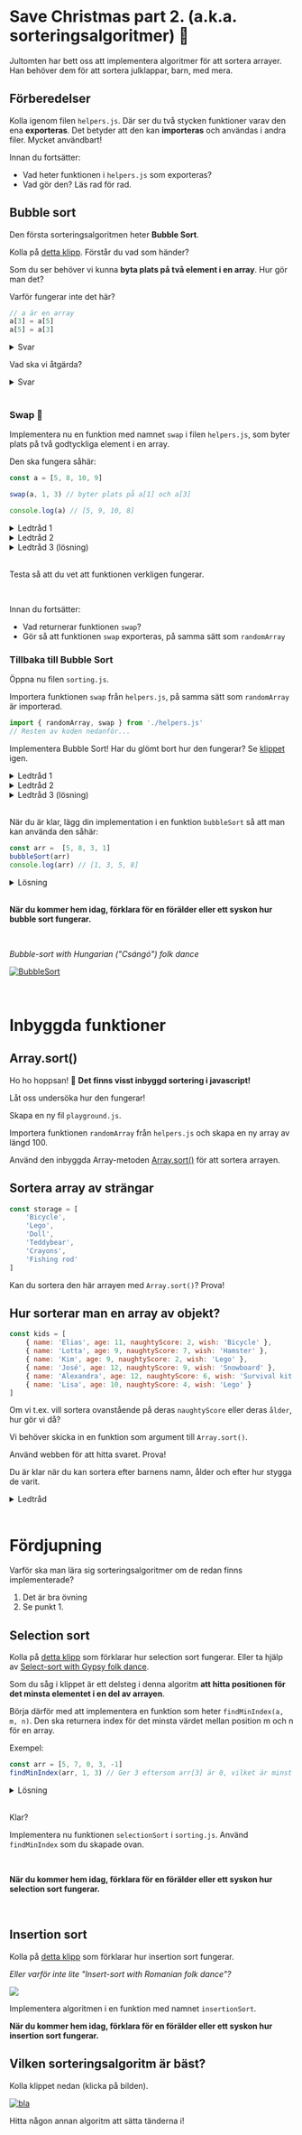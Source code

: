 # Save Christmas part 2. (a.k.a. sorteringsalgoritmer) :santa:

Jultomten har bett oss att implementera algoritmer för att sortera arrayer. Han behöver dem för att sortera julklappar, barn, med mera.

## Förberedelser

Kolla igenom filen `helpers.js`. Där ser du två stycken funktioner varav den ena **exporteras**. Det betyder att den kan **importeras** och användas i andra filer. Mycket användbart!

Innan du fortsätter:
* Vad heter funktionen i `helpers.js` som exporteras?
* Vad gör den? Läs rad för rad.

## Bubble sort

Den första sorteringsalgoritmen heter **Bubble Sort**.

Kolla på [detta klipp](https://www.youtubxli_FI7CuzAe.com/watch?v=). Förstår du vad som händer?

Som du ser behöver vi kunna **byta plats på två element i en array**. Hur gör man det?

Varför fungerar inte det här?
````javascript
// a är en array
a[3] = a[5]
a[5] = a[3]
````

<details>
<summary>Svar</summary>

````javascript
// Vi skriver över a[3] med a[5]
// Värdet av a[3] tappas bort
// Båda elementen blir därför a[5]
````
</details> 

Vad ska vi åtgärda?
<details>
<summary>Svar</summary>

Vi behöver införa en variabel och mellanlagra värdet av `a[3]`.

````javascript
// a är en array
let temp = a[3]
a[3] = a[5]
a[5] = temp
````

Ser du hur det fungerar?
</details>

<br>

### Swap :arrows_counterclockwise:

Implementera nu en funktion med namnet `swap` i filen `helpers.js`, som byter plats på två godtyckliga element i en array.

Den ska fungera såhär:
````javascript
const a = [5, 8, 10, 9]

swap(a, 1, 3) // byter plats på a[1] och a[3]

console.log(a) // [5, 9, 10, 8]
````

<details>
<summary>Ledtråd 1</summary>

Börja såhär:
````javascript
function swap(a, i, j) {
    
}
````
</details>

<details>
<summary>Ledtråd 2</summary>

````javascript
function swap(a, i, j) {
    // spara a[i] i en tillfällig variabel

    // ersätt a[i] med a[j]
    
    // ersätt a[j] med den tillfälliga variabeln
}
````
</details>

<details>
<summary>Ledtråd 3 (lösning)</summary>

Börja såhär:
````javascript
function swap(a, i, j) {
    let temp = a[i]
    a[i] = a[j]    
    a[j] = temp
}
````
</details>

<br>

Testa så att du vet att funktionen verkligen fungerar.

<br>

Innan du fortsätter:
* Vad returnerar funktionen `swap`?
* Gör så att funktionen `swap` exporteras, på samma sätt som `randomArray`

### Tillbaka till Bubble Sort

Öppna nu filen `sorting.js`. 

Importera funktionen `swap` från `helpers.js`, på samma sätt som `randomArray` är importerad.

````javascript
import { randomArray, swap } from './helpers.js'
// Resten av koden nedanför...
````

Implementera Bubble Sort! Har du glömt bort hur den fungerar? Se [klippet](https://www.youtube.com/watch?v=xli_FI7CuzA) igen.

<details>
<summary>Ledtråd 1</summary>

````javascript
// för varje element i arrayen
//      Om a[i] är större än a[i+1], byt plats på dem
````
</details>

<details>
<summary>Ledtråd 2</summary>

Du behöver en loop som ligger i en annan loop. På engelska säger man *nested* loops.
</details>
<details>
<summary>Ledtråd 3 (lösning)</summary>

````javascript
for (let j = 0; j < a.length - 1; j++) {
    for (let i = 0; i < a.length - 1 - j; i++) {
        if (a[i] > a[i + 1]) {
            swap(a, i, i + 1)
        }
    }
}
````
</details>

<br>

När du är klar, lägg din implementation i en funktion `bubbleSort` så att man kan använda den såhär:
````javascript
const arr =  [5, 8, 3, 1]
bubbleSort(arr)
console.log(arr) // [1, 3, 5, 8]
````

<details>
<summary>Lösning</summary>

````javascript
function bubbleSort(a) {
    for (let j = 0; j < a.length - 1; j++) {
        for (let i = 0; i < a.length - 1 - j; i++) {
            if (a[i] > a[i + 1]) {
                swap(a, i, i + 1)
            }
        }
    }
}
````
</details>

<br>

**När du kommer hem idag, förklara för en förälder eller ett syskon hur bubble sort fungerar.**

<br>

*Bubble-sort with Hungarian ("Csángó") folk dance*

[![BubbleSort](https://img.youtube.com/vi/lyZQPjUT5B4/0.jpg)]((https://www.youtube.com/watch?v=lyZQPjUT5B4&t=45))

<br>

# Inbyggda funktioner

## Array.sort()

Ho ho hoppsan! :santa: **Det finns visst inbyggd sortering i javascript!**

Låt oss undersöka hur den fungerar!

Skapa en ny fil `playground.js`.

Importera funktionen `randomArray` från `helpers.js` och skapa en ny array av längd 100.

Använd den inbyggda Array-metoden [Array.sort()](https://developer.mozilla.org/en-US/docs/Web/JavaScript/Reference/Global_Objects/Array/sort) för att sortera arrayen.

## Sortera array av strängar

````javascript
const storage = [
    'Bicycle',
    'Lego',
    'Doll',
    'Teddybear',
    'Crayons',
    'Fishing rod'
]
````

Kan du sortera den här arrayen med `Array.sort()`? Prova!

## Hur sorterar man en array av objekt?

````javascript
const kids = [
    { name: 'Elias', age: 11, naughtyScore: 2, wish: 'Bicycle' },
    { name: 'Lotta', age: 9, naughtyScore: 7, wish: 'Hamster' },
    { name: 'Kim', age: 9, naughtyScore: 2, wish: 'Lego' },
    { name: 'José', age: 12, naughtyScore: 9, wish: 'Snowboard' },
    { name: 'Alexandra', age: 12, naughtyScore: 6, wish: 'Survival kit' },
    { name: 'Lisa', age: 10, naughtyScore: 4, wish: 'Lego' }
]
````

Om vi t.ex. vill sortera ovanstående på deras `naughtyScore` eller deras `ålder`, hur gör vi då?

Vi behöver skicka in en funktion som argument till `Array.sort()`.

Använd webben för att hitta svaret. Prova!

Du är klar när du kan sortera efter barnens namn, ålder och efter hur stygga de varit.

<details>
<summary>Ledtråd</summary>

Googla på *sort array of objects in javascript*

</details>

<br>

# Fördjupning

Varför ska man lära sig sorteringsalgoritmer om de redan finns implementerade?

1. Det är bra övning
2. Se punkt 1.

## Selection sort

Kolla på [detta klipp](https://www.youtube.com/watch?v=g-PGLbMth_g) som förklarar hur selection sort fungerar. Eller ta hjälp av [Select-sort with Gypsy folk dance](https://www.youtube.com/watch?v=Ns4TPTC8whw).

Som du såg i klippet är ett delsteg i denna algoritm **att hitta positionen för det minsta elementet i en del av arrayen**.

Börja därför med att implementera en funktion som heter `findMinIndex(a, m, n)`. Den ska returnera index för det minsta värdet mellan position m och n för en array.

Exempel:
````javascript
const arr = [5, 7, 0, 3, -1]
findMinIndex(arr, 1, 3) // Ger 3 eftersom arr[3] är 0, vilket är minst av a[0], a[1], a[2] och a[3]
````

<details>
<summary>Lösning</summary>

````javascript
function findMinIndex(a, m, n) {
    let minIndex = m
    for (let i = m; i < n + 1; i++) {
        if (a[i] < a[minIndex]) {
            minIndex = i
        }        
    }
    return minIndex
}
````
</details>

<br>

Klar? 

Implementera nu funktionen `selectionSort` i `sorting.js`. Använd `findMinIndex` som du skapade ovan.

<br>

**När du kommer hem idag, förklara för en förälder eller ett syskon hur selection sort fungerar.**

<br>

## Insertion sort

Kolla på [detta klipp](https://www.youtube.com/watch?v=JU767SDMDvA) som förklarar hur insertion sort fungerar.

*Eller varför inte lite "Insert-sort with Romanian folk dance"?*

[![](https://img.youtube.com/vi/ROalU379l3U/0.jpg)](https://www.youtube.com/watch?v=ROalU379l3U)

Implementera algoritmen i en funktion med namnet `insertionSort`.

**När du kommer hem idag, förklara för en förälder eller ett syskon hur insertion sort fungerar.**

## Vilken sorteringsalgoritm är bäst?

Kolla klippet nedan (klicka på bilden).

[![bla](https://img.youtube.com/vi/ZZuD6iUe3Pc/0.jpg)](https://www.youtube.com/watch?v=ZZuD6iUe3Pc)

Hitta någon annan algoritm att sätta tänderna i!
